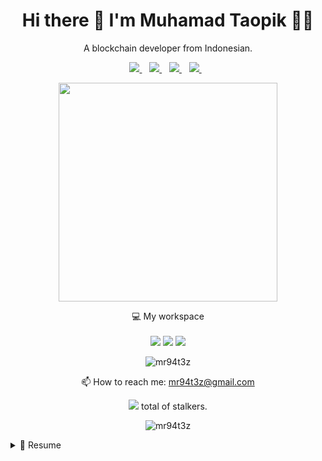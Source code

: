 

<h1 align='center'>
  Hi there 👋 I'm Muhamad Taopik 👨‍💻
</h1>

<p align='center'>
  A blockchain developer from Indonesian.
</p>



<p align='center'>
  
   <a href="https://www.facebook.com/mr.94t3z">
  <img src="https://img.shields.io/badge/Facebook-%231877F2.svg?style=for-the-badge&logo=Facebook&logoColor=white" />        
 </a>&nbsp;&nbsp;
 
 <a href="https://www.instagram.com/m.taopik_/">
  <img src="https://img.shields.io/badge/instagram-E4405F?style=for-the-badge&logo=instagram&logoColor=white" /> 
 </a>&nbsp;&nbsp;
 
 <a href="https://www.linkedin.com/in/muhamad-taopik-8b0746174">
  <img src="https://img.shields.io/badge/linkedin-%230077B5.svg?&style=for-the-badge&logo=linkedin&logoColor=white" />
 </a>&nbsp;&nbsp;
 
 <a href="https://twitter.com/mr94t3z">
  <img src="https://img.shields.io/twitter/follow/mr94t3z?color=1DA1F2&logo=twitter&style=for-the-badge" />
 </a>&nbsp;&nbsp;
  
</p>

<p align='center'>
  <a href="#"><img src="https://github-readme-stats.vercel.app/api?username=mr94t3z&show_icons=true&count_private=true&theme=blue" width="350"></a>
</p>

<p align='center'>
  💻 My workspace<br/><br/>
  <img src="https://img.shields.io/static/v1?style=for-the-badge&message=Air&color=000000&logo=Apple&logoColor=FFFFFF&label=Macbook" />
  <img src="https://img.shields.io/static/v1?style=for-the-badge&message=Chip&color=000000&logo=Apple+Arcade&logoColor=FFFFFF&label=M1" />
  <img src="https://img.shields.io/static/v1?style=for-the-badge&message=Ram&color=000000&logo=Ram&logoColor=FFFFFF&label=8GB" />
</p>

<p align='center'>
  <img src="https://github-readme-stats.vercel.app/api/top-langs?username=mr94t3z&show_icons=true&locale=en&layout=compact&theme=dark" alt="mr94t3z" />
</p>

<p align='center'>
  📫 How to reach me: <a href='mailto:mr.94t3z@gmail.com'>mr94t3z@gmail.com</a>
  
</p>
<p align='center'>
  <a href="#"><img src="https://badges.pufler.dev/visits/mr94t3z/mr94t3z"></a> total of stalkers.
</p>

<p align='center'>
  <img align="center" src="https://github-readme-streak-stats.herokuapp.com/?user=mr94t3z&theme=dark" alt="mr94t3z" />
</p>

<details>
  <summary>📃 Resume</summary>


## Education

- 📖 **Informatics Engineering**\
📆 2019 - Now\
📍 **State Islamic University** - Gunung Djati, Bandung

## Experience

- 👨‍💻 **Blockhain Developer**\
📆 2021 - Now\
📍 **Solana, Fantom, Ethereum** - Nighcity, Indonesian
  
</details>
